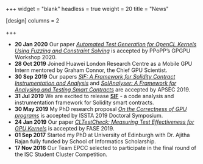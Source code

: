 +++
widget = "blank"
headless = true
weight = 20
title = "News"

[design]
    columns = 2

+++

- **20 Jan 2020** Our paper *[Automated Test Generation for OpenCL Kernels Using Fuzzing and Constraint Solving](https://dl.acm.org/doi/abs/10.1145/3366428.3380768)* is accepted by PPoPP’s GPGPU Workshop 2020.
- **28 Oct 2019** Joined Huawei London Research Centre as a Mobile GPU Intern mentored by Graham Connor, the Chief GPU Scientist.
- **30 Sep 2019** Our papers *[SIF: A Framework for Solidity Contract Instrumentation and Analysis](https://ieeexplore.ieee.org/document/8945726)* and *[SolAnalyser: A Framework for Analysing and Testing Smart Contracts](https://ieeexplore.ieee.org/document/8945725)* are accepted by APSEC 2019.
- **31 Jul 2019** We are excited to release **[SIF](https://github.com/chao-peng/Sif)** - a code analysis and instrumentation framework for Solidity smart contracts.
- **30 May 2019** My PhD research proposal *[On the Correctness of GPU programs](https://chao-peng.github.io/publication/isstads/)* is accepted by ISSTA 2019 Doctoral Symposium.
- **24 Jan 2019** Our paper *[CLTestCheck: Measuring Test Effectiveness for GPU Kernels](https://chao-peng.github.io/publication/cltestcheck/)* is accepted by FASE 2019.
- **01 Sep 2017** Started my PhD at University of Edinburgh with Dr. Ajitha Rajan fully funded by School of Informatics Scholarship.
- **17 Nov 2016** Our Team EPCC selected to participate in the final round of the ISC Student Cluster Competition.

